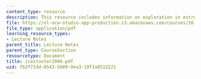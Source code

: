 ```yaml
---
content_type: resource
description: This resource includes information on exploration in extreme environments.
file: https://ol-ocw-studio-app-production.s3.amazonaws.com/courses/16-423j-aerospace-biomedical-and-life-support-engineering-spring-2006/fb2f71dd65435b099ea319f3a0512221_icestuster2006.pdf
file_type: application/pdf
learning_resource_types:
- Lecture Notes
parent_title: Lecture Notes
parent_type: CourseSection
resourcetype: Document
title: icestuster2006.pdf
uid: fb2f71dd-6543-5b09-9ea3-19f3a0512221
---
```

